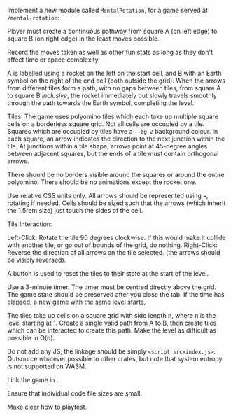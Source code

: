 Implement a new module called `MentalRotation`, for a game served at `/mental-rotation`:

Player must create a continuous pathway from square A (on left edge) to square B (on right edge) in the least moves possible.

Record the moves taken as well as other fun stats as long as they don't affect time or space complexity.

A is labelled using a rocket on the left on the start cell, and B with an Earth symbol on the right of the end cell (both outside the grid). When the arrows from different tiles form a path, with no gaps between tiles, from square A to square B *inclusive*, the rocket immediately but slowly travels smoothly through the path towards the Earth symbol, completing the level.

Tiles: The game uses polyomino tiles which each take up multiple square cells on a borderless square grid. Not all cells are occupied by a tile. Squares which are occupied by tiles have a `--bg-2` background colour. In each square, an arrow indicates the direction to the next junction within the tile. At junctions within a tile shape, arrows point at 45-degree angles between adjacent squares, but the ends of a tile must contain orthogonal arrows.

There should be no borders visible around the squares or around the entire polyomino. There should be no animations except the rocket one.

Use relative CSS units only. All arrows should be represented using `➔`, rotating if needed. Cells should be sized such that the arrows (which inherit the 1.5rem size) just touch the sides of the cell.

Tile Interaction:

Left-Click: Rotate the tile 90 degrees clockwise. If this would make it collide with another tile, or go out of bounds of the grid, do nothing.
Right-Click: Reverse the direction of all arrows on the tile selected. (the arrows should be visibly reversed).

A button is used to reset the tiles to their state at the start of the level.

 Use a 3-minute timer. The timer must be centred directly above the grid. The game state should be preserved after you close the tab. If the time has elapsed, a new game with the same level starts.

The tiles take up cells on a square grid with side length n, where n is the level starting at 1. Create a single valid path from A to B, then create tiles which can be interacted to create this path. Make the level as difficult as possible in O(n).

Do not add any JS; the linkage should be simply `<script src=index.js>`. Outsource whatever possible to other crates, but note that system entropy is not supported on WASM.

Link the game in [](../../static/index.html).

Ensure that individual code file sizes are small.

Make clear how to playtest.